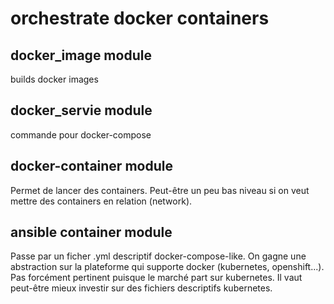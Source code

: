 # orchestrate docker containers


## docker_image module

builds docker images

## docker_servie module

commande pour docker-compose

## docker-container module

Permet de lancer des containers.
Peut-être un peu bas niveau si on veut mettre des containers en relation (network).


## ansible container module

Passe par un ficher .yml descriptif docker-compose-like.
On gagne une abstraction sur la plateforme qui supporte docker (kubernetes, openshift...).
Pas forcément pertinent puisque le marché part sur kubernetes.
Il vaut peut-être mieux investir sur des fichiers descriptifs kubernetes.
